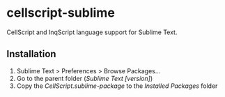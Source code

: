 # cellscript-sublime
CellScript and InqScript language support for Sublime Text.

## Installation

1. Sublime Text > Preferences > Browse Packages...
2. Go to the parent folder (*Sublime Text [version]*)
3. Copy the *CellScript.sublime-package* to the *Installed Packages* folder
